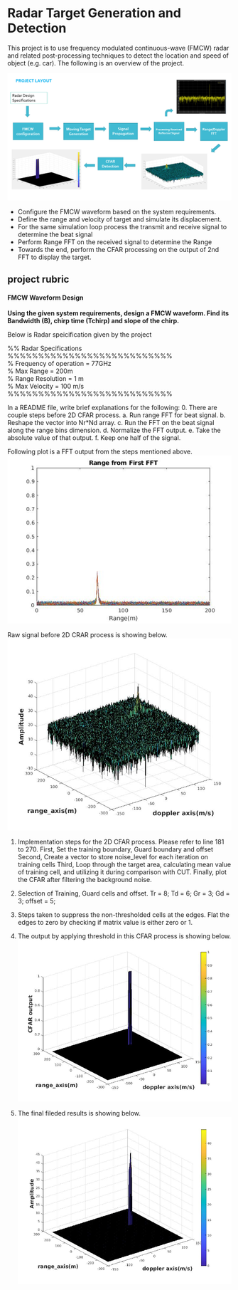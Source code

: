 # Radar Target Generation and Detection

[//]: # (Image References)
[image0]: ./graphs/projectLayout.png "layout"
[image1]: ./graphs/FFT.jpg "FFT"
[image2]: ./graphs/RawAmplitude.jpg "RawAmplitude"
[image3]: ./graphs/CFAR_OUT.jpg "CFAR_OUT"
[image4]: ./graphs/FiltedAmplitude.jpg "FiltedAmplitude"


This project is to use frequency modulated continuous-wave (FMCW) radar and related post-processing techniques to detect the location and speed of object (e.g. car). The following is an overview of the project.

![alt text][image0]

* Configure the FMCW waveform based on the system requirements. 
* Define the range and velocity of target and simulate its displacement.
* For the same simulation loop process the transmit and receive signal to determine the beat signal
* Perform Range FFT on the received signal to determine the Range
* Towards the end, perform the CFAR processing on the output of 2nd FFT to display the target.
## project rubric 

#### FMCW Waveform Design
**Using the given system requirements, design a FMCW waveform. Find its Bandwidth (B), chirp time (Tchirp) and slope of the chirp.**   

Below is Radar speicification given by the project
  
%% Radar Specifications   
%%%%%%%%%%%%%%%%%%%%%%%%%%%  
% Frequency of operation = 77GHz  
% Max Range = 200m  
% Range Resolution = 1 m  
% Max Velocity = 100 m/s  
%%%%%%%%%%%%%%%%%%%%%%%%%%%  

In a README file, write brief explanations for the following:
0.  There are couple steps before 2D CFAR process.
	a. Run range FFT for beat signal. 
	b. Reshape the vector into Nr*Nd array.
	c. Run the FFT on the beat signal along the range bins dimension.
	d. Normalize the FFT output.
	e. Take the absolute value of that output.
	f. Keep one half of the signal.

Following plot is a FFT output from the steps mentioned above.
![alt text][image1]

Raw signal before 2D CRAR process is showing below.
![alt text][image2]

1. Implementation steps for the 2D CFAR process.
	Please refer to line 181 to 270.
	First, Set the training boundary, Guard boundary and offset
	Second, Create a vector to store noise_level for each iteration on training cells
	Third, Loop through the target area, calculating mean value of training cell, and utilizing it during comparison with CUT.
	Finally, plot the CFAR after filtering the background noise. 

2. Selection of Training, Guard cells and offset.
	Tr = 8;
	Td = 6; 
	Gr = 3;
	Gd = 3;
	offset = 5;

3. Steps taken to suppress the non-thresholded cells at the edges.
	Flat the edges to zero by checking if matrix value is either zero or 1.
	
4. The output by applying threshold in this CFAR process is showing below.
     ![alt text][image3]
5. The final fileded results is showing below.
     ![alt text][image4]
